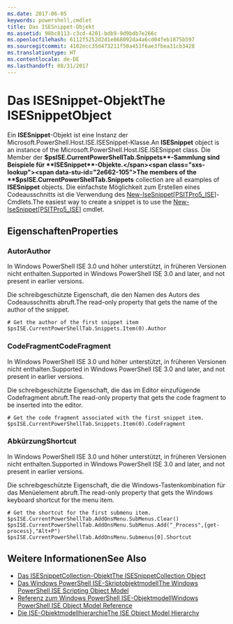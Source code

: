 ```yaml
---
ms.date: 2017-06-05
keywords: powershell,cmdlet
title: Das ISESnippet-Objekt
ms.assetid: 98bc8113-c3cd-4201-bdb9-9d9bdb7e266c
ms.openlocfilehash: 6112f5252d2d1e868092da4a6cd04feb1875b597
ms.sourcegitcommit: 4102ecc35d473211f50a453f6ae3fbea31cb3428
ms.translationtype: HT
ms.contentlocale: de-DE
ms.lasthandoff: 08/31/2017
---
```

# <a name="the-isesnippetobject"></a><span data-ttu-id="2e662-103">Das ISESnippet-Objekt</span><span class="sxs-lookup"><span data-stu-id="2e662-103">The ISESnippetObject</span></span>
  <span data-ttu-id="2e662-104">Ein **ISESnippet**-Objekt ist eine Instanz der Microsoft.PowerShell.Host.ISE.ISESnippet-Klasse.</span><span class="sxs-lookup"><span data-stu-id="2e662-104">An **ISESnippet** object is an instance of the Microsoft.PowerShell.Host.ISE.ISESnippet class.</span></span> <span data-ttu-id="2e662-105">Die Member der **$psISE.CurrentPowerShellTab.Snippets**-Sammlung sind Beispiele für **ISESnippet**-Objekte.</span><span class="sxs-lookup"><span data-stu-id="2e662-105">The members of the **$psISE.CurrentPowerShellTab.Snippets** collection are all examples of **ISESnippet** objects.</span></span> <span data-ttu-id="2e662-106">Die einfachste Möglichkeit zum Erstellen eines Codeausschnitts ist die Verwendung des [New-IseSnippet&#91;PSITPro5_ISE&#93;](https://technet.microsoft.com/en-us/library/0a6339a3-2683-4a8e-8929-90ad9a95c3e0)-Cmdlets.</span><span class="sxs-lookup"><span data-stu-id="2e662-106">The easiest way to create a snippet is to use the [New-IseSnippet&#91;PSITPro5_ISE&#93;](https://technet.microsoft.com/en-us/library/0a6339a3-2683-4a8e-8929-90ad9a95c3e0) cmdlet.</span></span>

## <a name="properties"></a><span data-ttu-id="2e662-107">Eigenschaften</span><span class="sxs-lookup"><span data-stu-id="2e662-107">Properties</span></span>

### <a name="author"></a><span data-ttu-id="2e662-108">Autor</span><span class="sxs-lookup"><span data-stu-id="2e662-108">Author</span></span>
  <span data-ttu-id="2e662-109">In Windows PowerShell ISE 3.0 und höher unterstützt, in früheren Versionen nicht enthalten.</span><span class="sxs-lookup"><span data-stu-id="2e662-109">Supported in Windows PowerShell ISE 3.0 and later, and not present in earlier versions.</span></span> 

 <span data-ttu-id="2e662-110">Die schreibgeschützte Eigenschaft, die den Namen des Autors des Codeausschnitts abruft.</span><span class="sxs-lookup"><span data-stu-id="2e662-110">The read-only property that gets the name of the author of the snippet.</span></span>

```
# Get the author of the first snippet item
$psISE.CurrentPowerShellTab.Snippets.Item(0).Author

```

### <a name="codefragment"></a><span data-ttu-id="2e662-111">CodeFragment</span><span class="sxs-lookup"><span data-stu-id="2e662-111">CodeFragment</span></span>
  <span data-ttu-id="2e662-112">In Windows PowerShell ISE 3.0 und höher unterstützt, in früheren Versionen nicht enthalten.</span><span class="sxs-lookup"><span data-stu-id="2e662-112">Supported in Windows PowerShell ISE 3.0 and later, and not present in earlier versions.</span></span> 

 <span data-ttu-id="2e662-113">Die schreibgeschützte Eigenschaft, die das im Editor einzufügende Codefragment abruft.</span><span class="sxs-lookup"><span data-stu-id="2e662-113">The read-only property that gets the code fragment to be inserted into the editor.</span></span>

```
# Get the code fragment associated with the first snippet item.
$psISE.CurrentPowerShellTab.Snippets.Item(0).CodeFragment

```

### <a name="shortcut"></a><span data-ttu-id="2e662-114">Abkürzung</span><span class="sxs-lookup"><span data-stu-id="2e662-114">Shortcut</span></span>
  <span data-ttu-id="2e662-115">In Windows PowerShell ISE 3.0 und höher unterstützt, in früheren Versionen nicht enthalten.</span><span class="sxs-lookup"><span data-stu-id="2e662-115">Supported in Windows PowerShell ISE 3.0 and later, and not present in earlier versions.</span></span> 

 <span data-ttu-id="2e662-116">Die schreibgeschützte Eigenschaft, die die Windows-Tastenkombination für das Menüelement abruft.</span><span class="sxs-lookup"><span data-stu-id="2e662-116">The read-only property that gets the Windows keyboard shortcut for the menu item.</span></span>

```
# Get the shortcut for the first submenu item.
$psISE.CurrentPowerShellTab.AddOnsMenu.SubMenus.Clear()
$psISE.CurrentPowerShellTab.AddOnsMenu.SubMenus.Add("_Process",{get-process},"Alt+P")
$psISE.CurrentPowerShellTab.AddOnsMenu.Submenus[0].Shortcut
```

## <a name="see-also"></a><span data-ttu-id="2e662-117">Weitere Informationen</span><span class="sxs-lookup"><span data-stu-id="2e662-117">See Also</span></span>
- [<span data-ttu-id="2e662-118">Das ISESnippetCollection-Objekt</span><span class="sxs-lookup"><span data-stu-id="2e662-118">The ISESnippetCollection Object</span></span>](The-ISESnippetCollection-Object.md) 
- [<span data-ttu-id="2e662-119">Das Windows PowerShell ISE-Skriptobjektmodell</span><span class="sxs-lookup"><span data-stu-id="2e662-119">The Windows PowerShell ISE Scripting Object Model</span></span>](The-Windows-PowerShell-ISE-Scripting-Object-Model.md) 
- [<span data-ttu-id="2e662-120">Referenz zum Windows PowerShell ISE-Objektmodell</span><span class="sxs-lookup"><span data-stu-id="2e662-120">Windows PowerShell ISE Object Model Reference</span></span>](Windows-PowerShell-ISE-Object-Model-Reference.md) 
- [<span data-ttu-id="2e662-121">Die ISE-Objektmodellhierarchie</span><span class="sxs-lookup"><span data-stu-id="2e662-121">The ISE Object Model Hierarchy</span></span>](The-ISE-Object-Model-Hierarchy.md)

  
